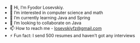 - 👋 Hi, I’m Fyodor Losevskiy.
- 👀 I’m interested in computer science and math
- 🌱 I’m currently learning Java and Spring
- 💞️ I’m looking to collaborate on Java
- 📫 How to reach me - losevskiyfz@gmail.com
- ⚡ Fun fact: I send 500 resumes and haven't got any interviews

<!---
losevskiyfz/losevskiyfz is a ✨ special ✨ repository because its `README.md` (this file) appears on your GitHub profile.
You can click the Preview link to take a look at your changes.
--->
